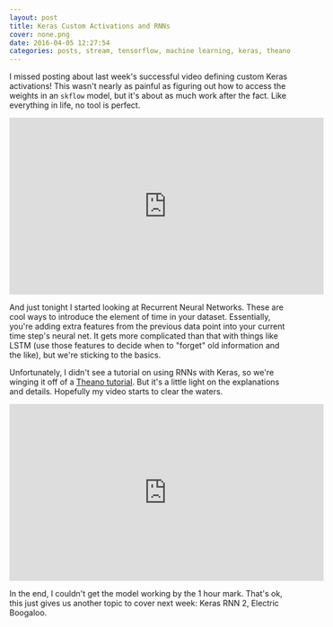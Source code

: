 ```yaml
---
layout: post
title: Keras Custom Activations and RNNs
cover: none.png
date: 2016-04-05 12:27:54 
categories: posts, stream, tensorflow, machine learning, keras, theano, rnn
---
```


I missed posting about last week's successful video defining custom Keras activations!  This wasn't nearly as painful as figuring out how to access the weights in an `skflow` model, but it's about as much work after the fact.  Like everything in life, no tool is perfect.

<iframe width="560" height="315" src="https://www.youtube.com/embed/56EuHj2V8K8" frameborder="0"> </iframe>

And just tonight I started looking at Recurrent Neural Networks.  These are cool ways to introduce the element of time in your dataset.  Essentially, you're adding extra features from the previous data point into your current time step's neural net.  It gets more complicated than that with things like LSTM (use those features to decide when to "forget" old information and the like), but we're sticking to the basics.

Unfortunately, I didn't see a tutorial on using RNNs with Keras, so we're winging it off of a [Theano tutorial](http://deeplearning.net/tutorial/rnnslu.html).  But it's a little light on the explanations and details.  Hopefully my video starts to clear the waters.

<iframe width="560" height="315" src="https://www.youtube.com/embed/zW6wXmsInU0" frameborder="0"> </iframe>

In the end, I couldn't get the model working by the 1 hour mark.  That's ok, this just gives us another topic to cover next week: Keras RNN 2, Electric Boogaloo.
